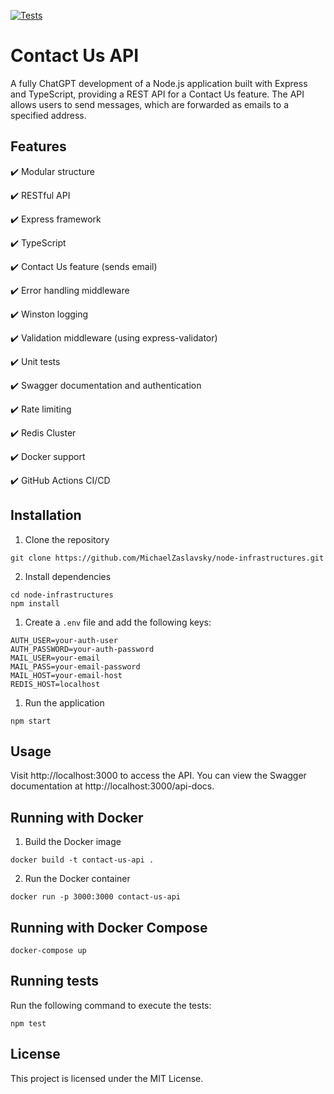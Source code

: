 [![Tests](https://github.com/michaelzaslavsky/node-infrastructures/actions/workflows/main.yml/badge.svg)](https://github.com/michaelzaslavsky/node-infrastructures/actions/workflows/main.yml)

# Contact Us API

A fully ChatGPT development of a Node.js application built with Express and TypeScript, providing a REST API for a Contact Us feature. The API allows users to send messages, which are forwarded as emails to a specified address.

## Features

✔️ Modular structure

✔️ RESTful API

✔️ Express framework

✔️ TypeScript

✔️ Contact Us feature (sends email)

✔️ Error handling middleware

✔️ Winston logging

✔️ Validation middleware (using express-validator)

✔️ Unit tests

✔️ Swagger documentation and authentication

✔️ Rate limiting

✔️ Redis Cluster

✔️ Docker support

✔️ GitHub Actions CI/CD

## Installation

1. Clone the repository
```
git clone https://github.com/MichaelZaslavsky/node-infrastructures.git
```

2. Install dependencies
```
cd node-infrastructures
npm install
```

1. Create a `.env` file and add the following keys:
```
AUTH_USER=your-auth-user
AUTH_PASSWORD=your-auth-password
MAIL_USER=your-email
MAIL_PASS=your-email-password
MAIL_HOST=your-email-host
REDIS_HOST=localhost
```

1. Run the application
```nodejs
npm start
```

## Usage

Visit http://localhost:3000 to access the API. You can view the Swagger documentation at http://localhost:3000/api-docs.

## Running with Docker

1. Build the Docker image
```
docker build -t contact-us-api .
```

2. Run the Docker container
```
docker run -p 3000:3000 contact-us-api
```

## Running with Docker Compose
```
docker-compose up
```

## Running tests

Run the following command to execute the tests:
```nodejs
npm test
```

## License

This project is licensed under the MIT License.